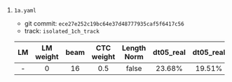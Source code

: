 1. `1a.yaml`

    * git commit:  `ece27e252c19bc64e37d48777935caf5f6417c56`
    * track: `isolated_1ch_track`

    | LM | LM weight | beam | CTC weight | Length Norm | dt05_real | dt05_real | et05_simu | et05_real |
    |:---:|:---:|:---:|:---:|:---:|:---:|:---:|:---:|:---:|
    | - | 0 | 16 | 0.5 | false | 23.68% | 19.51% | 31.92% | 29.74% |
